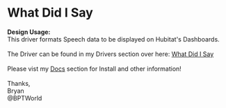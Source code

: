 # What Did I Say
<b>Design Usage:</b><br>
This driver formats Speech data to be displayed on Hubitat's Dashboards.<br><br>
The Driver can be found in my Drivers section over here: <a href="https://github.com/bptworld/Hubitat/tree/master/Drivers/What%20Did%20I%20Say" target="_blank">What Did I Say</a><br><br>
Please vist my <a href='https://github.com/bptworld/Hubitat/tree/master/Docs' target='_blank'>Docs</a> section for Install and other information!
<br><br>
Thanks,<br>
Bryan<br>
@BPTWorld
